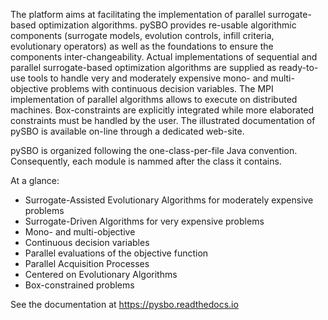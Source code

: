 The platform aims at facilitating the implementation of parallel surrogate-based optimization algorithms. pySBO provides re-usable algorithmic components (surrogate models, evolution controls, infill criteria, evolutionary operators) as well as the foundations to ensure the components inter-changeability. Actual implementations of sequential and parallel surrogate-based optimization algorithms are supplied as ready-to-use tools to handle very and moderately expensive mono- and multi-objective problems with continuous decision variables. The MPI implementation of parallel algorithms allows to execute on distributed machines. Box-constraints are explicitly integrated while more elaborated constraints must be handled by the user. The illustrated documentation of pySBO is available on-line through a dedicated web-site.

pySBO is organized following the one-class-per-file Java convention. Consequently, each module is nammed after the class it contains.

At a glance:
  - Surrogate-Assisted Evolutionary Algorithms for moderately expensive problems
  - Surrogate-Driven Algorithms for very expensive problems
  - Mono- and multi-objective
  - Continuous decision variables
  - Parallel evaluations of the objective function
  - Parallel Acquisition Processes
  - Centered on Evolutionary Algorithms
  - Box-constrained problems

See the documentation at https://pysbo.readthedocs.io
